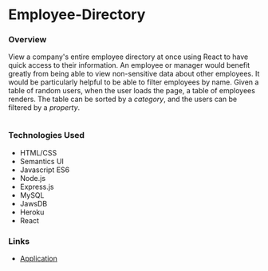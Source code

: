 # Employee-Directory

### Overview 
View a company's entire employee directory at once using React to have quick access to their information. An employee or manager would benefit greatly from being able to view non-sensitive data about other employees. It would be particularly helpful to be able to filter employees by name. Given a table of random users, when the user loads the page, a table of employees renders. The table can be sorted by a *category*, and the users can be filtered by a *property*.

![]()

### Technologies Used

* HTML/CSS
* Semantics UI
* Javascript ES6
* Node.js
* Express.js
* MySQL
* JawsDB
* Heroku
* React

### Links
* [Application]()
